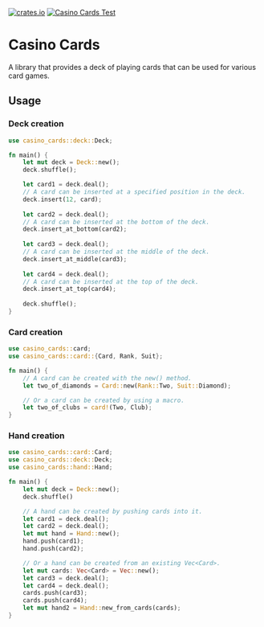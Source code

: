[![crates.io](https://img.shields.io/crates/v/casino_cards.svg)](https://crates.io/crates/casino_cards) [![Casino Cards Test](https://github.com/winstonrc/casino/actions/workflows/casino_cards.yml/badge.svg?branch=main)](https://github.com/winstonrc/casino/actions/workflows/casino_cards.yml?query=workflow%3Acasino_cards)


# Casino Cards

A library that provides a deck of playing cards that can be used for various card games.

## Usage

### Deck creation

```rust
use casino_cards::deck::Deck;

fn main() {
    let mut deck = Deck::new();
    deck.shuffle();

    let card1 = deck.deal();
    // A card can be inserted at a specified position in the deck.
    deck.insert(12, card);
    
    let card2 = deck.deal();
    // A card can be inserted at the bottom of the deck.
    deck.insert_at_bottom(card2);
    
    let card3 = deck.deal();
    // A card can be inserted at the middle of the deck.
    deck.insert_at_middle(card3);
    
    let card4 = deck.deal();
    // A card can be inserted at the top of the deck.
    deck.insert_at_top(card4);
    
    deck.shuffle();
}
```

### Card creation

```rust
use casino_cards::card;
use casino_cards::card::{Card, Rank, Suit};

fn main() {
    // A card can be created with the new() method.
    let two_of_diamonds = Card::new(Rank::Two, Suit::Diamond);

    // Or a card can be created by using a macro.
    let two_of_clubs = card!(Two, Club);
}
```

### Hand creation
```rust
use casino_cards::card::Card;
use casino_cards::deck::Deck;
use casino_cards::hand::Hand;

fn main() {
    let mut deck = Deck::new();
    deck.shuffle()

    // A hand can be created by pushing cards into it.
    let card1 = deck.deal();
    let card2 = deck.deal();
    let mut hand = Hand::new();
    hand.push(card1);
    hand.push(card2);

    // Or a hand can be created from an existing Vec<Card>.
    let mut cards: Vec<Card> = Vec::new();
    let card3 = deck.deal();
    let card4 = deck.deal();
    cards.push(card3);
    cards.push(card4);
    let mut hand2 = Hand::new_from_cards(cards);
}
```

